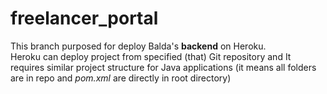 # freelancer_portal
This branch purposed for deploy Balda's __backend__ on Heroku.  
Heroku can deploy project from specified (that) Git repository and It 
requires similar project structure for Java applications (it means all folders are in repo and _pom.xml_ are directly in root directory)
